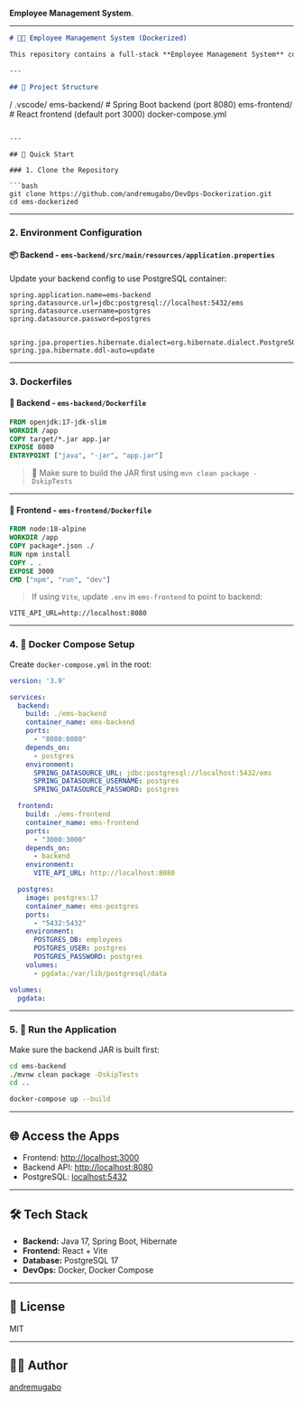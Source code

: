 **Employee Management System**.

---

```markdown
# 🧑‍💼 Employee Management System (Dockerized)

This repository contains a full-stack **Employee Management System** composed of a Spring Boot backend, a modern frontend (e.g., React), and PostgreSQL for data persistence — all containerized using Docker.

---

## 📁 Project Structure

```

/
.vscode/
ems-backend/        # Spring Boot backend (port 8080)
ems-frontend/       # React frontend (default port 3000)
docker-compose.yml

````

---

## 🚀 Quick Start

### 1. Clone the Repository

```bash
git clone https://github.com/andremugabo/DevOps-Dockerization.git
cd ems-dockerized
````

---

### 2. Environment Configuration

#### 📦 Backend - `ems-backend/src/main/resources/application.properties`

Update your backend config to use PostgreSQL container:

```properties
spring.application.name=ems-backend
spring.datasource.url=jdbc:postgresql://localhost:5432/ems
spring.datasource.username=postgres
spring.datasource.password=postgres


spring.jpa.properties.hibernate.dialect=org.hibernate.dialect.PostgreSQLDialect
spring.jpa.hibernate.ddl-auto=update
```

---

### 3. Dockerfiles

#### 🐳 Backend - `ems-backend/Dockerfile`

```Dockerfile
FROM openjdk:17-jdk-slim
WORKDIR /app
COPY target/*.jar app.jar
EXPOSE 8080
ENTRYPOINT ["java", "-jar", "app.jar"]
```

> 🔧 Make sure to build the JAR first using `mvn clean package -DskipTests`

---

#### 🐳 Frontend - `ems-frontend/Dockerfile`

```Dockerfile
FROM node:18-alpine
WORKDIR /app
COPY package*.json ./
RUN npm install
COPY . .
EXPOSE 3000
CMD ["npm", "run", "dev"]
```

> If using `Vite`, update `.env` in `ems-frontend` to point to backend:

```
VITE_API_URL=http://localhost:8080
```

---

### 4. 🧩 Docker Compose Setup

Create `docker-compose.yml` in the root:

```yaml
version: '3.9'

services:
  backend:
    build: ./ems-backend
    container_name: ems-backend
    ports:
      - "8080:8080"
    depends_on:
      - postgres
    environment:
      SPRING_DATASOURCE_URL: jdbc:postgresql://localhost:5432/ems
      SPRING_DATASOURCE_USERNAME: postgres
      SPRING_DATASOURCE_PASSWORD: postgres

  frontend:
    build: ./ems-frontend
    container_name: ems-frontend
    ports:
      - "3000:3000"
    depends_on:
      - backend
    environment:
      VITE_API_URL: http://localhost:8080

  postgres:
    image: postgres:17
    container_name: ems-postgres
    ports:
      - "5432:5432"
    environment:
      POSTGRES_DB: employees
      POSTGRES_USER: postgres
      POSTGRES_PASSWORD: postgres
    volumes:
      - pgdata:/var/lib/postgresql/data

volumes:
  pgdata:
```

---

### 5. 🏁 Run the Application

Make sure the backend JAR is built first:

```bash
cd ems-backend
./mvnw clean package -DskipTests
cd ..

docker-compose up --build
```

---

## 🌐 Access the Apps

* Frontend: [http://localhost:3000](http://localhost:3000)
* Backend API: [http://localhost:8080](http://localhost:8080)
* PostgreSQL: [localhost:5432](postgresql://postgres:postgres@localhost:5432/ems)

---

## 🛠 Tech Stack

* **Backend:** Java 17, Spring Boot, Hibernate
* **Frontend:** React + Vite 
* **Database:** PostgreSQL 17
* **DevOps:** Docker, Docker Compose

---

## 📄 License

MIT

---

## 👨‍💻 Author

[andremugabo](https://github.com/andremugabo)

```



